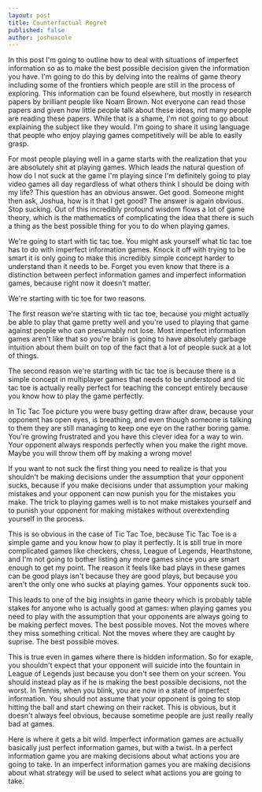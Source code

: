 ```yaml
---
layout: post
title: Counterfactual Regret
published: false
author: joshuacole
---
```


In this post I'm going to outline how to deal with situations of imperfect 
information so as to make the best possible decision given the information you 
have. I'm going to do this by delving into the realms of game theory including 
some of the frontiers which people are still in the process of exploring. This 
information can be found elsewhere, but mostly in research papers by brilliant 
people like Noam Brown. Not everyone can read those papers and given how little 
people talk about these ideas, not many people are reading these papers. While 
that is a shame, I'm not going to go about explaining the subject like 
they would. I'm going to share it using language that people who enjoy playing 
games competitively will be able to easily grasp.

For most people playing well in a game starts with the realization that you are 
absolutely shit at playing games. Which leads the natural question of how 
do I not suck at the game I'm playing since I'm definitely going to play video 
games all day regardless of what others think I should be doing with my life? 
This question has an obvious answer. Get good. Someone might then ask, Joshua, 
how is it that I get good? The answer is again obvious. Stop sucking. Out of this 
incredibly profound wisdom flows a lot of game theory, which is the mathematics of 
complicating the idea that there is such a thing as the best possible thing for you 
to do when playing games.

We're going to start with tic tac toe. You might ask yourself what tic tac toe 
has to do with imperfect information games. Knock it off with trying to be smart
it is only going to make this incredibly simple concept harder to understand than 
it needs to be. Forget you even know that there is a distinction between perfect 
information games and imperfect information games, because right now it doesn't 
matter.

We're starting with tic toe for two reasons. 

The first reason we're starting with tic tac toe, because you might actually be 
able to play that game pretty well and you're used to playing that game against 
people who can presumably not lose. Most imperfect information games aren't like 
that so you're brain is going to have absolutely garbage intuition about them built 
on top of the fact that a lot of people suck at a lot of things.

The second reason we're starting with tic tac toe is because there is a simple 
concept in multiplayer games that needs to be understood and tic tac toe is actually 
really perfect for teaching the concept entirely because you know how to play the 
game perfectly.

In Tic Tac Toe picture you were busy getting draw after draw, because your opponent 
has open eyes, is breathing, and even though someone is talking to them they are 
still managing to keep one eye on the rather boring game. You're growing frustrated 
and you have this clever idea for a way to win. Your opponent always responds 
perfectly when you make the right move. Maybe you will throw them off by making a 
wrong move!

If you want to not suck the first thing you need to realize is that you shouldn't be 
making decisions under the assumption that your opponent sucks, because if you make 
decisions under that assumption your making mistakes and your opponent can now punish 
you for the mistakes you make. The trick to playing games well is to not make mistakes 
yourself and to punish your opponent for making mistakes without overextending yourself 
in the process.

This is so obvious in the case of Tic Tac Toe, because Tic Tac Toe is a simple game and 
you know how to play it perfectly. It is still true in more complicated games like 
checkers, chess, League of Legends, Hearthstone, and I'm not going to bother listing any 
more games since you are smart enough to get my point. The reason it feels like bad 
plays in these games can be good plays isn't because they are good plays, but because 
you aren't the only one who sucks at playing games. Your opponents suck too.

This leads to one of the big insights in game theory which is probably table stakes 
for anyone who is actually good at games: when playing games you need to play with the 
assumption that your opponents are always going to be making perfect moves. The best 
possible moves. Not the moves where they miss something critical. Not the moves where 
they are caught by suprise. The best possible moves.

This is true even in games where there is hidden information.
So for exaple, you shouldn't expect that your opponent will suicide into the fountain in 
League of Legends just because you don't see them on your screen. You should instead play 
as if he is making the best possible decisions, not the worst. In Tennis, when you blink, 
you are now in a state of imperfect information. You should not assume that your opponent is 
going to stop hitting the ball and start chewing on their racket. This is obvious, but it 
doesn't always feel obvious, because sometime people are just really really bad at games. 

Here is where it gets a bit wild. Imperfect information games are actually basically just 
perfect information games, but with a twist. In a perfect information game you are making 
decisions about what actions you are going to take. In an imperfect information games you 
are making decisions about what strategy will be used to select what actions you are going 
to take.
